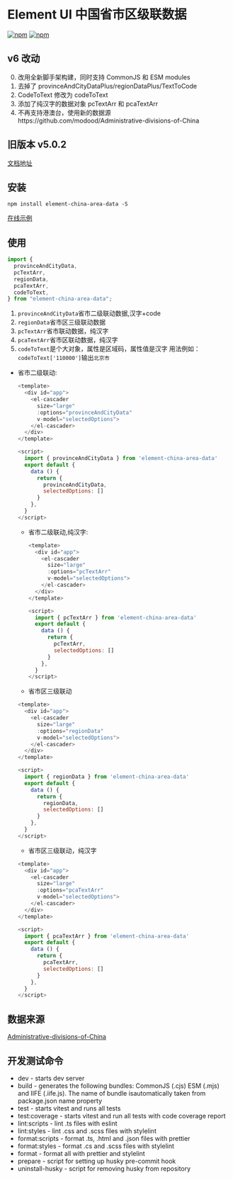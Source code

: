 # Element UI 中国省市区级联数据

[![npm](https://img.shields.io/npm/v/element-china-area-data.svg)](https://www.npmjs.com/package/element-china-area-data) [![npm](https://img.shields.io/npm/dt/element-china-area-data.svg)](https://www.npmjs.com/package/element-china-area-data)

## v6 改动

0. 改用全新脚手架构建，同时支持 CommonJS 和 ESM modules
1. 去掉了 provinceAndCityDataPlus/regionDataPlus/TextToCode
2. CodeToText 修改为 codeToText
3. 添加了纯汉字的数据对象 pcTextArr 和 pcaTextArr
4. 不再支持港澳台，使用新的数据源https://github.com/modood/Administrative-divisions-of-China

## 旧版本 v5.0.2

[文档地址](./V5.MD)

## 安装

`npm install element-china-area-data -S`

[在线示例](https://plortinus.github.io/element-china-area-data/index.html)

## 使用

```js
import {
  provinceAndCityData,
  pcTextArr,
  regionData,
  pcaTextArr,
  codeToText,
} from "element-china-area-data";
```

1. `provinceAndCityData`省市二级联动数据,汉字+code
2. `regionData`省市区三级联动数据
3. `pcTextArr`省市联动数据，纯汉字
4. `pcaTextArr`省市区联动数据，纯汉字
5. `codeToText`是个大对象，属性是区域码，属性值是汉字 用法例如：`codeToText['110000']`输出`北京市`

- 省市二级联动:

  ```js
  <template>
    <div id="app">
      <el-cascader
        size="large"
        :options="provinceAndCityData"
        v-model="selectedOptions">
      </el-cascader>
    </div>
  </template>

  <script>
    import { provinceAndCityData } from 'element-china-area-data'
    export default {
      data () {
        return {
          provinceAndCityData,
          selectedOptions: []
        }
      },
    }
  </script>
  ```

  - 省市二级联动,纯汉字:

    ```js
    <template>
      <div id="app">
        <el-cascader
          size="large"
          :options="pcTextArr"
          v-model="selectedOptions">
        </el-cascader>
      </div>
    </template>

    <script>
      import { pcTextArr } from 'element-china-area-data'
      export default {
        data () {
          return {
            pcTextArr,
            selectedOptions: []
          }
        },
      }
    </script>
    ```

  - 省市区三级联动

  ```js
  <template>
    <div id="app">
      <el-cascader
        size="large"
        :options="regionData"
        v-model="selectedOptions">
      </el-cascader>
    </div>
  </template>

  <script>
    import { regionData } from 'element-china-area-data'
    export default {
      data () {
        return {
          regionData,
          selectedOptions: []
        }
      },
    }
  </script>
  ```

  - 省市区三级联动，纯汉字

  ```js
  <template>
    <div id="app">
      <el-cascader
        size="large"
        :options="pcaTextArr"
        v-model="selectedOptions">
      </el-cascader>
    </div>
  </template>

  <script>
    import { pcaTextArr } from 'element-china-area-data'
    export default {
      data () {
        return {
          pcaTextArr,
          selectedOptions: []
        }
      },
    }
  </script>
  ```

## 数据来源

[Administrative-divisions-of-China](https://github.com/modood/Administrative-divisions-of-China)

## 开发测试命令

- dev - starts dev server
- build - generates the following bundles: CommonJS (.cjs) ESM (.mjs) and IIFE (.iife.js). The name of bundle isautomatically taken from package.json name property
- test - starts vitest and runs all tests
- test:coverage - starts vitest and run all tests with code coverage report
- lint:scripts - lint .ts files with eslint
- lint:styles - lint .css and .scss files with stylelint
- format:scripts - format .ts, .html and .json files with prettier
- format:styles - format .cs and .scss files with stylelint
- format - format all with prettier and stylelint
- prepare - script for setting up husky pre-commit hook
- uninstall-husky - script for removing husky from repository
